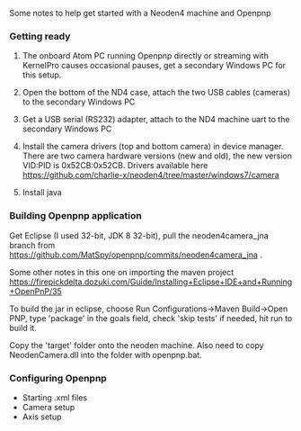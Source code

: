 Some notes to help get started with a Neoden4 machine and Openpnp

### Getting ready
1) The onboard Atom PC running Openpnp directly or streaming with KernelPro causes occasional pauses, get a secondary Windows PC for this setup.

2) Open the bottom of the ND4 case, attach the two USB cables (cameras) to the secondary Windows PC

3) Get a USB serial (RS232) adapter, attach to the ND4 machine uart to the secondary Windows PC

4) Install the camera drivers (top and bottom camera) in device manager. There are two camera hardware versions (new and old), the new version VID:PID is 0x52CB:0x52CB. Drivers available here https://github.com/charlie-x/neoden4/tree/master/windows7/camera

5) Install java 

### Building Openpnp application

Get Eclipse (I used 32-bit, JDK 8 32-bit), pull the neoden4camera_jna branch from
https://github.com/MatSpy/openpnp/commits/neoden4camera_jna . 

Some other notes in this one on importing the maven project
https://firepickdelta.dozuki.com/Guide/Installing+Eclipse+IDE+and+Running+OpenPnP/35

To build the jar in eclipse, choose Run Configurations->Maven Build->Open PNP, type 'package' in the goals field, check 'skip tests' if needed, hit run to build it.

Copy the 'target' folder onto the neoden machine. Also need to copy NeodenCamera.dll into the folder with openpnp.bat.

### Configuring Openpnp
- Starting .xml files
- Camera setup
- Axis setup